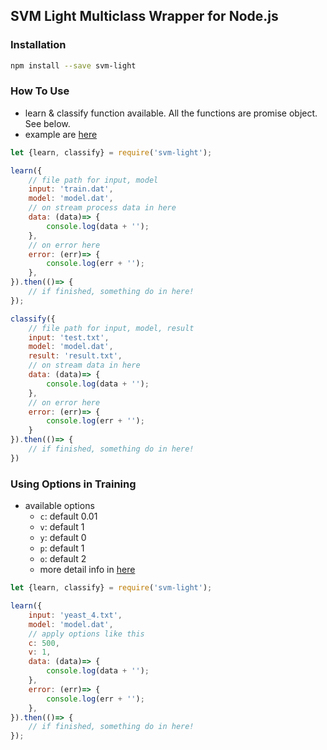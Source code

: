 ## SVM Light Multiclass Wrapper for Node.js

### Installation

```bash
npm install --save svm-light
```

### How To Use

- learn & classify function available. All the functions are promise object. See below.
- example are [here](http://saturn.proinlab.com/project.html#/machine-learning/svm-light.satbook)

```javascript
let {learn, classify} = require('svm-light');

learn({
    // file path for input, model
    input: 'train.dat',
    model: 'model.dat',
    // on stream process data in here
    data: (data)=> {
        console.log(data + '');
    },
    // on error here
    error: (err)=> {
        console.log(err + '');
    },
}).then(()=> {
    // if finished, something do in here!    
});

classify({
    // file path for input, model, result
    input: 'test.txt',
    model: 'model.dat',
    result: 'result.txt',
    // on stream data in here
    data: (data)=> {
        console.log(data + '');
    },
    // on error here
    error: (err)=> {
        console.log(err + '');
    }
}).then(()=> {
    // if finished, something do in here!
})
```

### Using Options in Training

- available options
    - `c`: default 0.01
    - `v`: default 1
    - `y`: default 0
    - `p`: default 1
    - `o`: default 2
    - more detail info in [here](http://www.cs.cornell.edu/people/tj/svm_light/svm_multiclass.html)

```javascript
let {learn, classify} = require('svm-light');

learn({
    input: 'yeast_4.txt',
    model: 'model.dat',
    // apply options like this 
    c: 500,
    v: 1,
    data: (data)=> {
        console.log(data + '');
    },
    error: (err)=> {
        console.log(err + '');
    },
}).then(()=> {
    // if finished, something do in here!    
});
```
